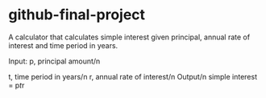 # github-final-project
A calculator that calculates simple interest given principal, annual rate of interest and time period in years.

Input:
   p, principal amount/n
   
   t, time period in years/n
   r, annual rate of interest/n
Output/n
   simple interest = p*t*r
